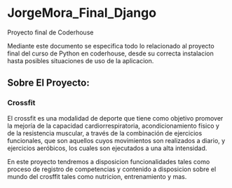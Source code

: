 # JorgeMora_Final_Django
Proyecto final de Coderhouse

Mediante este documento se especifica todo lo relacionado al proyecto final del curso de Python en coderhouse, desde 
su correcta instalacion hasta posibles situaciones de uso de la aplicacion.

## Sobre El Proyecto: 
### Crossfit
El crossfit es una modalidad de deporte que tiene como objetivo promover la mejoría de la capacidad cardiorrespiratoria, acondicionamiento físico y de la resistencia muscular, a través de la combinación de ejercicios funcionales, que son aquellos cuyos movimientos son realizados a diario, y ejercicios aeróbicos, los cuales son ejecutados a una alta intensidad.

En este proyecto tendremos a disposicion funcionalidades tales como proceso de registro de competencias y contenido a disposicion sobre el mundo del crosffit tales 
como nutricion, entrenamiento y mas. 
